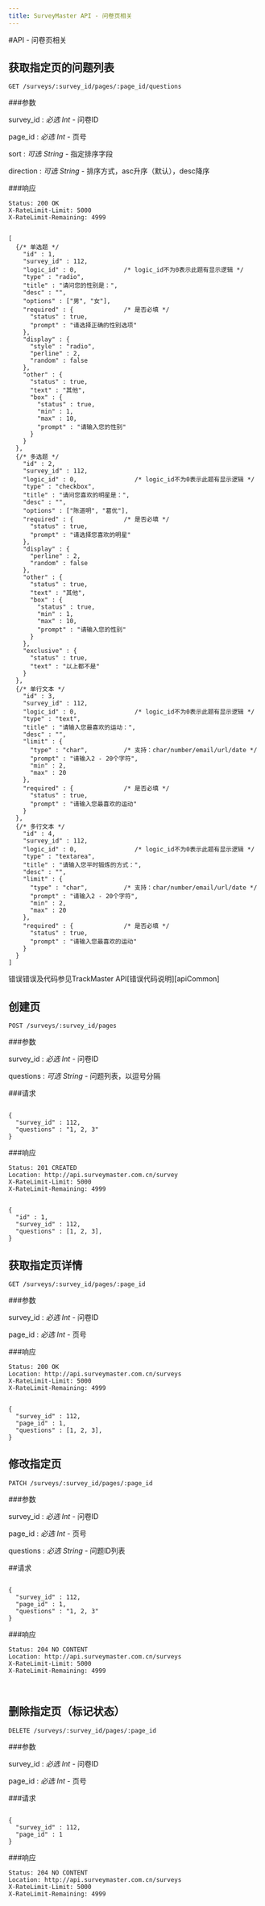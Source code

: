 ```yaml
---
title: SurveyMaster API - 问卷页相关
---
```


#API - 问卷页相关

<h2 id="p1">获取指定页的问题列表</h2>

    GET /surveys/:survey_id/pages/:page_id/questions

###参数

survey_id
: _必选_ *Int* - 问卷ID

page_id
: _必选_ *Int* - 页号

sort
: _可选_ *String* - 指定排序字段

direction
: _可选_ *String* - 排序方式，asc升序（默认），desc降序

###响应

<pre class="headers">
<code>Status: 200 OK
X-RateLimit-Limit: 5000
X-RateLimit-Remaining: 4999
</code></pre>
<pre class="highlight">
<code class="language-javascript">
[
  {/* 单选题 */
    "id" : 1,
    "survey_id" : 112,
    "logic_id" : 0,             /* logic_id不为0表示此题有显示逻辑 */
    "type" : "radio",
    "title" : "请问您的性别是：",
    "desc" : "",
    "options" : ["男", "女"],
    "required" : {              /* 是否必填 */
      "status" : true,
      "prompt" : "请选择正确的性别选项"
    },
    "display" : {
      "style" : "radio",
      "perline" : 2,
      "random" : false
    },
    "other" : {
      "status" : true,
      "text" : "其他",
      "box" : {
        "status" : true,
        "min" : 1,
        "max" : 10,
        "prompt" : "请输入您的性别"
      }
    }
  },
  {/* 多选题 */
    "id" : 2,
    "survey_id" : 112,
    "logic_id" : 0,                /* logic_id不为0表示此题有显示逻辑 */
    "type" : "checkbox",
    "title" : "请问您喜欢的明星是：",
    "desc" : "",
    "options" : ["陈道明", "葛优"],
    "required" : {              /* 是否必填 */
      "status" : true,
      "prompt" : "请选择您喜欢的明星"
    },
    "display" : {
      "perline" : 2,
      "random" : false
    },
    "other" : {
      "status" : true,
      "text" : "其他",
      "box" : {
        "status" : true,
        "min" : 1,
        "max" : 10,
        "prompt" : "请输入您的性别"
      }
    },
    "exclusive" : {
      "status" : true,
      "text" : "以上都不是"
    }
  },
  {/* 单行文本 */
    "id" : 3,
    "survey_id" : 112,
    "logic_id" : 0,                /* logic_id不为0表示此题有显示逻辑 */
    "type" : "text",
    "title" : "请输入您最喜欢的运动：",
    "desc" : "",
    "limit" : {
      "type" : "char",          /* 支持：char/number/email/url/date */
      "prompt" : "请输入2 - 20个字符",
      "min" : 2,
      "max" : 20
    },
    "required" : {              /* 是否必填 */
      "status" : true,
      "prompt" : "请输入您最喜欢的运动"
    }
  },
  {/* 多行文本 */
    "id" : 4,
    "survey_id" : 112,
    "logic_id" : 0,                /* logic_id不为0表示此题有显示逻辑 */
    "type" : "textarea",
    "title" : "请输入您平时锻炼的方式：",
    "desc" : "",
    "limit" : {
      "type" : "char",          /* 支持：char/number/email/url/date */
      "prompt" : "请输入2 - 20个字符",
      "min" : 2,
      "max" : 20
    },
    "required" : {              /* 是否必填 */
      "status" : true,
      "prompt" : "请输入您最喜欢的运动"
    }
  }
]
</code></pre>

错误错误及代码参见TrackMaster API[错误代码说明][apiCommon]


<h2 id="p3">创建页</h2>

    POST /surveys/:survey_id/pages

###参数

survey_id
: _必选_ *Int* - 问卷ID

questions
: _可选_ *String* - 问题列表，以逗号分隔

###请求

<pre class="highlight">
<code class="language-javascript">
{
  "survey_id" : 112,
  "questions" : "1, 2, 3"
}
</code></pre>

###响应

<pre class="headers">
<code>Status: 201 CREATED
Location: http://api.surveymaster.com.cn/survey
X-RateLimit-Limit: 5000
X-RateLimit-Remaining: 4999
</code></pre>
<pre class="highlight">
<code class="language-javascript">
{
  "id" : 1,
  "survey_id" : 112,
  "questions" : [1, 2, 3],
}
</code></pre>

<h2 id="p4">获取指定页详情</h2>

    GET /surveys/:survey_id/pages/:page_id

###参数

survey_id
: _必选_ *Int* - 问卷ID

page_id
: _必选_ *Int* - 页号

###响应
<pre class="headers">
<code>Status: 200 OK
Location: http://api.surveymaster.com.cn/surveys
X-RateLimit-Limit: 5000
X-RateLimit-Remaining: 4999
</code></pre>
<pre class="highlight">
<code class="language-javascript">
{
  "survey_id" : 112,
  "page_id" : 1,
  "questions" : [1, 2, 3],
}
</code></pre>

<h2 id="p5">修改指定页</h2>

    PATCH /surveys/:survey_id/pages/:page_id

###参数

survey_id
: _必选_ *Int* - 问卷ID

page_id
: _必选_ *Int* - 页号

questions
: _必选_ *String* - 问题ID列表

##请求

<pre class="highlight">
<code class="language-javascript">
{
  "survey_id" : 112,
  "page_id" : 1,
  "questions" : "1, 2, 3"
}
</code></pre>

###响应
<pre class="headers">
<code>Status: 204 NO CONTENT
Location: http://api.surveymaster.com.cn/surveys
X-RateLimit-Limit: 5000
X-RateLimit-Remaining: 4999
</code></pre>
<pre class="highlight">
<code class="language-javascript">
</code></pre>

<h2 id="p6">删除指定页（标记状态）</h2>

    DELETE /surveys/:survey_id/pages/:page_id

###参数

survey_id
: _必选_ *Int* - 问卷ID

page_id
: _必选_ *Int* - 页号

###请求

<pre class="highlight">
<code class="language-javascript">
{
  "survey_id" : 112,
  "page_id" : 1
}
</code></pre>

###响应
<pre class="headers">
<code>Status: 204 NO CONTENT
Location: http://api.surveymaster.com.cn/surveys
X-RateLimit-Limit: 5000
X-RateLimit-Remaining: 4999
</code></pre>
<pre class="highlight">
<code class="language-javascript">
</code></pre>
